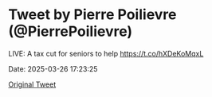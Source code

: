 # Tweet by Pierre Poilievre (@PierrePoilievre)

LIVE: A tax cut for seniors to help https://t.co/hXDeKoMqxL

Date: 2025-03-26 17:23:25

[Original Tweet](https://x.com/PierrePoilievre/status/1904947307940106473)
